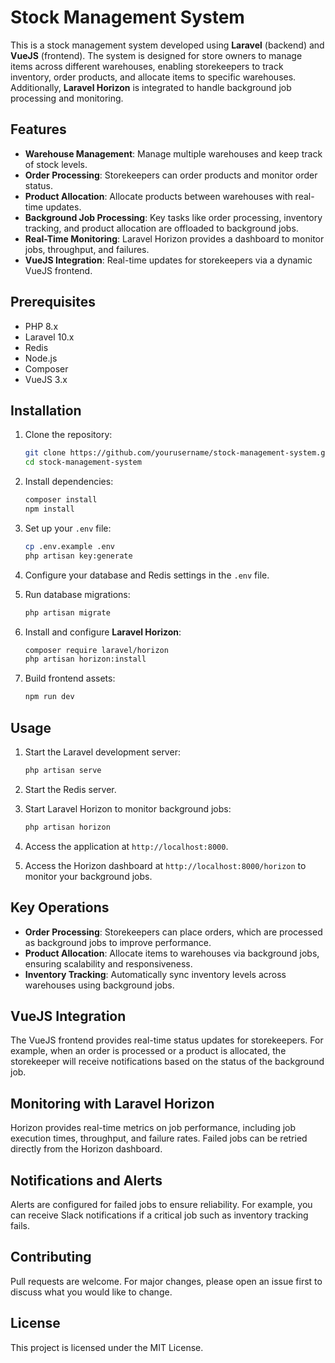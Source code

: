 # Stock Management System

This is a stock management system developed using **Laravel** (backend) and **VueJS** (frontend). The system is designed for store owners to manage items across different warehouses, enabling storekeepers to track inventory, order products, and allocate items to specific warehouses. Additionally, **Laravel Horizon** is integrated to handle background job processing and monitoring.

## Features

- **Warehouse Management**: Manage multiple warehouses and keep track of stock levels.
- **Order Processing**: Storekeepers can order products and monitor order status.
- **Product Allocation**: Allocate products between warehouses with real-time updates.
- **Background Job Processing**: Key tasks like order processing, inventory tracking, and product allocation are offloaded to background jobs.
- **Real-Time Monitoring**: Laravel Horizon provides a dashboard to monitor jobs, throughput, and failures.
- **VueJS Integration**: Real-time updates for storekeepers via a dynamic VueJS frontend.

## Prerequisites

- PHP 8.x
- Laravel 10.x
- Redis
- Node.js
- Composer
- VueJS 3.x

## Installation

1. Clone the repository:

   ```bash
   git clone https://github.com/yourusername/stock-management-system.git
   cd stock-management-system
   ```

2. Install dependencies:

   ```bash
   composer install
   npm install
   ```

3. Set up your `.env` file:

   ```bash
   cp .env.example .env
   php artisan key:generate
   ```

4. Configure your database and Redis settings in the `.env` file.

5. Run database migrations:

   ```bash
   php artisan migrate
   ```

6. Install and configure **Laravel Horizon**:

   ```bash
   composer require laravel/horizon
   php artisan horizon:install
   ```

7. Build frontend assets:

   ```bash
   npm run dev
   ```

## Usage

1. Start the Laravel development server:

   ```bash
   php artisan serve
   ```

2. Start the Redis server.

3. Start Laravel Horizon to monitor background jobs:

   ```bash
   php artisan horizon
   ```

4. Access the application at `http://localhost:8000`.

5. Access the Horizon dashboard at `http://localhost:8000/horizon` to monitor your background jobs.

## Key Operations

- **Order Processing**: Storekeepers can place orders, which are processed as background jobs to improve performance.
- **Product Allocation**: Allocate items to warehouses via background jobs, ensuring scalability and responsiveness.
- **Inventory Tracking**: Automatically sync inventory levels across warehouses using background jobs.

## VueJS Integration

The VueJS frontend provides real-time status updates for storekeepers. For example, when an order is processed or a product is allocated, the storekeeper will receive notifications based on the status of the background job.

## Monitoring with Laravel Horizon

Horizon provides real-time metrics on job performance, including job execution times, throughput, and failure rates. Failed jobs can be retried directly from the Horizon dashboard.

## Notifications and Alerts

Alerts are configured for failed jobs to ensure reliability. For example, you can receive Slack notifications if a critical job such as inventory tracking fails.

## Contributing

Pull requests are welcome. For major changes, please open an issue first to discuss what you would like to change.

## License

This project is licensed under the MIT License.
